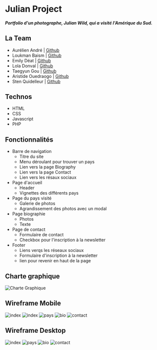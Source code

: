 

# Julian Project

##### Portfolio d'un photographe, _Julian Wild_, qui a visité l'Amérique du Sud.

## La Team

* Aurélien André | [Github](https://github.com/Krilline)
* Loukman Baism | [Github](https://github.com/Louk92)
* Emily Déat | [Github](https://github.com/EmilyDEAT)
* Lola Donval | [Github](https://github.com/Lola-D)
* Taegyun Gou | [Github](https://github.com/taegg )
* Aristide Ouedraogo | [Github](https://github.com/ariomega)
* Sten Quidelleur | [Github](https://github.com/StenQuidelleur)

## Technos

* HTML
* CSS
* Javascript
* PHP

## Fonctionnalités 

* Barre de navigation
    * Titre du site
    * Menu déroulant pour trouver un pays
    * Lien vers la page Biography
    * Lien vers la page Contact
    * Lien vers les résaux sociaux
* Page d'accueil
    * Header 
    * Vignettes des différents pays
* Page du pays visité
    * Galerie de photos
    * Agrandissement des photos avec un modal
* Page biographie
    * Photos
    * Texte
* Page de contact
    * Formulaire de contact
    * Checkbox pour l'inscription à la newsletter
* Footer
    * Liens verqs les réseaux sociaux
    * Formulaire d'inscription à la newsletter
    * lien pour revenir en haut de la page

## Charte graphique

![Charte Graphique](images/CharteProjet01.jpg)

## Wireframe Mobile

![index](images/Index.jpg)
![index](images/IndexB.jpg)
![pays](images/Pays.jpg)
![bio](images/Bio.jpg)
![contact](images/Contact.jpg)

## Wireframe Desktop

![index](images/IndexD.jpg)
![pays](images/PaysD.jpg)
![bio](images/BioD.jpg)
![contact](images/ContactD.jpg)
